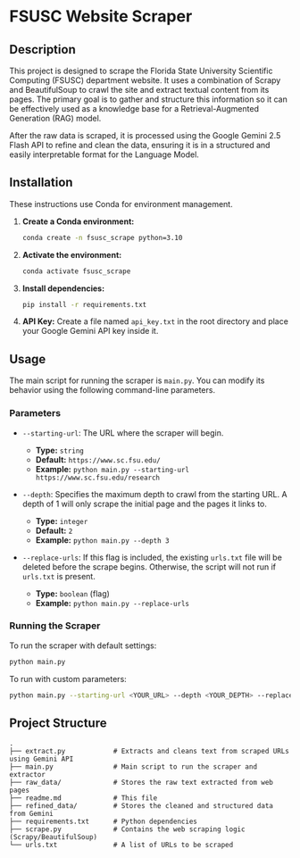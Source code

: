 # FSUSC Website Scraper

## Description

This project is designed to scrape the Florida State University Scientific Computing (FSUSC) department website. It uses a combination of Scrapy and BeautifulSoup to crawl the site and extract textual content from its pages. The primary goal is to gather and structure this information so it can be effectively used as a knowledge base for a Retrieval-Augmented Generation (RAG) model.

After the raw data is scraped, it is processed using the Google Gemini 2.5 Flash API to refine and clean the data, ensuring it is in a structured and easily interpretable format for the Language Model.

## Installation

These instructions use Conda for environment management.

1.  **Create a Conda environment:**
    ```bash
    conda create -n fsusc_scrape python=3.10
    ```

2.  **Activate the environment:**
    ```bash
    conda activate fsusc_scrape
    ```

3.  **Install dependencies:**
    ```bash
    pip install -r requirements.txt
    ```

4.  **API Key:**
    Create a file named `api_key.txt` in the root directory and place your Google Gemini API key inside it.

## Usage

The main script for running the scraper is `main.py`. You can modify its behavior using the following command-line parameters.

### Parameters

*   `--starting-url`: The URL where the scraper will begin.
    *   **Type:** `string`
    *   **Default:** `https://www.sc.fsu.edu/`
    *   **Example:** `python main.py --starting-url https://www.sc.fsu.edu/research`

*   `--depth`: Specifies the maximum depth to crawl from the starting URL. A depth of 1 will only scrape the initial page and the pages it links to.
    *   **Type:** `integer`
    *   **Default:** `2`
    *   **Example:** `python main.py --depth 3`

*   `--replace-urls`: If this flag is included, the existing `urls.txt` file will be deleted before the scrape begins. Otherwise, the script will not run if `urls.txt` is present.
    *   **Type:** `boolean` (flag)
    *   **Example:** `python main.py --replace-urls`

### Running the Scraper

To run the scraper with default settings:
```bash
python main.py
```

To run with custom parameters:
```bash
python main.py --starting-url <YOUR_URL> --depth <YOUR_DEPTH> --replace-urls
```

## Project Structure

```
.
├── extract.py            # Extracts and cleans text from scraped URLs using Gemini API
├── main.py               # Main script to run the scraper and extractor
├── raw_data/             # Stores the raw text extracted from web pages
├── readme.md             # This file
├── refined_data/         # Stores the cleaned and structured data from Gemini
├── requirements.txt      # Python dependencies
├── scrape.py             # Contains the web scraping logic (Scrapy/BeautifulSoup)
└── urls.txt              # A list of URLs to be scraped
```
